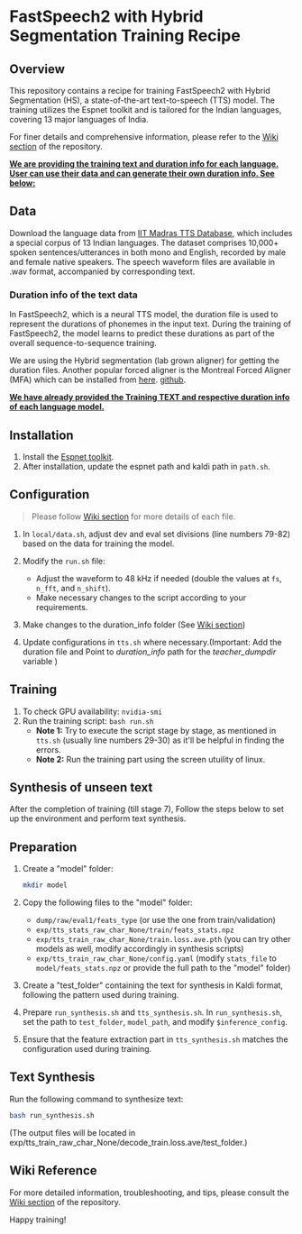 # FastSpeech2 with Hybrid Segmentation Training Recipe

## Overview

This repository contains a recipe for training FastSpeech2 with Hybrid Segmentation (HS), a state-of-the-art text-to-speech (TTS) model. The training utilizes the Espnet toolkit and is tailored for the Indian languages, covering 13 major languages of India.

For finer details and comprehensive information, please refer to the [Wiki section](https://github.com/smtiitm/Training_Fastspeech2_HS_Model/wiki) of the repository.

<ins>**We are providing the training text and duration info for each language. User can use their data and can generate their own duration info. See below:**</ins>    
## Data

Download the language data from [IIT Madras TTS Database](https://www.iitm.ac.in/donlab/tts/database.php), which includes a special corpus of 13 Indian languages. The dataset comprises 10,000+ spoken sentences/utterances in both mono and English, recorded by male and female native speakers. The speech waveform files are available in .wav format, accompanied by corresponding text.

### Duration info of the text data
In FastSpeech2, which is a neural TTS model, the duration file is used to represent the durations of phonemes in the input text. During the training of FastSpeech2, the model learns to predict these durations as part of the overall sequence-to-sequence training.  <br>

We are using the Hybrid segmentation (lab grown aligner) for getting the duration files. Another popular forced aligner is the Montreal Forced Aligner (MFA) which can be installed from [here](https://montreal-forced-aligner.readthedocs.io/en/latest/getting_started.html). [github](https://github.com/MontrealCorpusTools/Montreal-Forced-Aligner).

<ins> **We have already provided the Training TEXT and respective duration info of each language model.** </ins>


## Installation

1. Install the [Espnet toolkit](https://espnet.github.io/espnet/installation.html).
2. After installation, update the espnet path and kaldi path in `path.sh`.

## Configuration 
>Please follow [Wiki section](https://github.com/smtiitm/Training_Fastspeech2_HS_Model/wiki) for more details of each file.

1. In `local/data.sh`, adjust dev and eval set divisions (line numbers 79-82) based on the data for training the model. 
2. Modify the `run.sh` file:
    - Adjust the waveform to 48 kHz if needed (double the values at `fs`, `n_fft`, and `n_shift`).
    - Make necessary changes to the script according to your requirements.

3. Make changes to the duration_info folder (See [Wiki section](https://github.com/smtiitm/Training_Fastspeech2_HS_Model/wiki)) 
4. Update configurations in `tts.sh` where necessary.(Important: Add the duration file and Point to _duration_info_ path for the _teacher_dumpdir_ variable )

## Training

1. To check GPU availability: `nvidia-smi`
2. Run the training script: `bash run.sh`
   - **Note 1:** Try to execute the script stage by stage, as mentioned in `tts.sh` (usually line numbers 29-30) as it'll be helpful in finding the errors.
   - **Note 2:** Run the training part using the screen utuility of linux.

## Synthesis of unseen text

After the completion of training (till stage 7), Follow the steps below to set up the environment and perform text synthesis.

## Preparation

1. Create a "model" folder:

    ```bash
    mkdir model
    ```

2. Copy the following files to the "model" folder:

   - `dump/raw/eval1/feats_type` (or use the one from train/validation)
   - `exp/tts_stats_raw_char_None/train/feats_stats.npz`
   - `exp/tts_train_raw_char_None/train.loss.ave.pth` (you can try other models as well, modify accordingly in synthesis scripts)
   - `exp/tts_train_raw_char_None/config.yaml` (modify `stats_file` to `model/feats_stats.npz` or provide the full path to the "model" folder)

3. Create a "test_folder" containing the text for synthesis in Kaldi format, following the pattern used during training.

4. Prepare `run_synthesis.sh` and `tts_synthesis.sh`. In `run_synthesis.sh`, set the path to `test_folder`, `model_path`, and modify `$inference_config`.

5. Ensure that the feature extraction part in `tts_synthesis.sh` matches the configuration used during training.

## Text Synthesis

Run the following command to synthesize text:

```bash
bash run_synthesis.sh
```

(The output files will be located in exp/tts_train_raw_char_None/decode_train.loss.ave/test_folder.)

## Wiki Reference

For more detailed information, troubleshooting, and tips, please consult the [Wiki section](https://github.com/utkarsh2299/Train_FastSpeech2_HS/wiki) of the repository.

Happy training!
